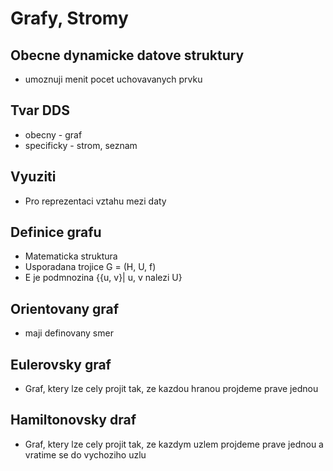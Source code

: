 # Grafy, Stromy


## Obecne dynamicke datove struktury
- umoznuji menit pocet uchovavanych prvku

## Tvar DDS
- obecny - graf
- specificky - strom, seznam

## Vyuziti
- Pro reprezentaci vztahu mezi daty

## Definice grafu
- Matematicka struktura
- Usporadana trojice G = (H, U, f)
- E je podmnozina {{u, v}| u, v nalezi U}

## Orientovany graf
- maji definovany smer

## Eulerovsky graf
- Graf, ktery lze cely projit tak, ze kazdou hranou projdeme prave jednou

## Hamiltonovsky draf
- Graf, ktery lze cely projit tak, ze kazdym uzlem projdeme prave jednou a vratime se do vychoziho uzlu
